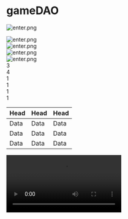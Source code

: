 # gameDAO

![enter.png](https://ipfs.gamedao.co/gateway/Qmcb6WGF2iiw3eUd1RLrEWmFtSxLbdDnH5M7roaoWtdhix)

<div class="row">
    <div class="3 col">
        <img alt="enter.png" src="https://ipfs.gamedao.co/gateway/Qmcb6WGF2iiw3eUd1RLrEWmFtSxLbdDnH5M7roaoWtdhix"/>
    </div>
    <div class="3 col">
        <img alt="enter.png" src="https://ipfs.gamedao.co/gateway/Qmcb6WGF2iiw3eUd1RLrEWmFtSxLbdDnH5M7roaoWtdhix"/>
    </div>
    <div class="3 col">
        <img alt="enter.png" src="https://ipfs.gamedao.co/gateway/Qmcb6WGF2iiw3eUd1RLrEWmFtSxLbdDnH5M7roaoWtdhix"/>
    </div>
    <div class="3 col">
        <img alt="enter.png" src="https://ipfs.gamedao.co/gateway/Qmcb6WGF2iiw3eUd1RLrEWmFtSxLbdDnH5M7roaoWtdhix"/>
    </div>
</div>


<div class="row">
    <div class="3 col">3</div>
    <div class="4 col">4</div>
    <div class="1 col">1</div>
    <div class="1 col">1</div>
    <div class="1 col">1</div>
    <div class="1 col">1</div>
</div>


<div class="row">

| Head | Head | Head |
| --- | --- | --- |
| Data | Data | Data |
| Data | Data | Data |
| Data | Data | Data |

</div>

<video src="https://ipfs.gamedao.co/gateway/QmceZKtSB4TJdCbcmsG7EARBzQGJhSLyga6WHPWSf4ck4n"></video>